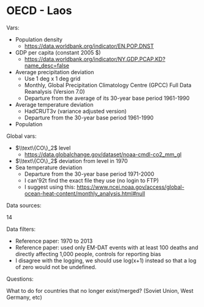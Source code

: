 # OECD - Laos

Vars:

- Population density
    - https://data.worldbank.org/indicator/EN.POP.DNST
- GDP per capita (constant 2005 $)
    - https://data.worldbank.org/indicator/NY.GDP.PCAP.KD?name_desc=false
- Average precipitation deviation
    - Use 1 deg x 1 deg grid
    - Monthly,  Global Precipitation Climatology Centre (GPCC) Full Data Reanalysis (Version 7.0)
    - Departure from the average of its 30-year base period 1961-1990
- Average temperature deviation
    - HadCRUT3v (variance adjusted version)
    - Departure from the 30-year base period 1961-1990
- Population

Global vars:

- $\\text\{CO\}_2$ level
    - https://data.globalchange.gov/dataset/noaa-cmdl-co2_mm_gl
- $\\text\{CO\}_2$ deviation from level in 1970
- Sea temperature deviation
    - Departure from the 30-year base period 1971-2000
    - I can\'92t find the exact file they use (no login to FTP)
    - I suggest using this: https://www.ncei.noaa.gov/access/global-ocean-heat-content/monthly_analysis.html#null

Data sources:

14

Data filters:

- Reference paper: 1970 to 2013
- Reference paper: used only EM-DAT events with at least 100 deaths and directly affecting 1,000 people, controls for reporting bias
- I disagree with the logging, we should use log(x+1) instead so that a log of zero would not be undefined.

Questions:

What to do for countries that no longer exist/merged? (Soviet Union, West Germany, etc)